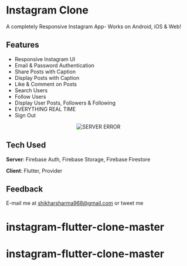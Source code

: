 # Instagram Clone

A completely Responsive Instagram App- Works on Android, iOS & Web! 

## Features
- Responsive Instagram UI
- Email & Password Authentication
- Share Posts with Caption
- Display Posts with Caption
- Like & Comment on Posts
- Search Users
- Follow Users
- Display User Posts, Followers & Following
- EVERYTHING REAL TIME
- Sign Out



<p align="center">
  <img src ="https://www.google.com/imgres?imgurl=https%3A%2F%2Frepository-images.githubusercontent.com%2F462486094%2F1bd8b496-e014-47e5-8166-92833e458731&imgrefurl=https%3A%2F%2Fgithub.com%2Ftopics%2Finstagram-ui&tbnid=xNRDuSCE8PhWEM&vet=12ahUKEwiqn_SPqOD5AhUrjNgFHQN4DJgQMygvegUIARDDAg..i&docid=CSdbrbwHapuFFM&w=1280&h=640&q=instagram%20ui%20images&ved=2ahUKEwiqn_SPqOD5AhUrjNgFHQN4DJgQMygvegUIARDDAg" alt = "SERVER ERROR">
</p>



## Tech Used
**Server**: Firebase Auth, Firebase Storage, Firebase Firestore

**Client**: Flutter, Provider
    
## Feedback
E-mail me 
at 
shikharsharma968@gmail.com
or tweet me


# instagram-flutter-clone-master
# instagram-flutter-clone-master
